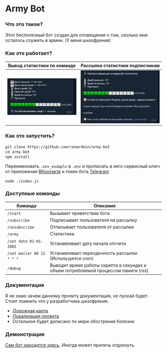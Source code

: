 # Army Bot

### Что это такое?

Этот бесполезный бот создан для оповещения о том, сколько мне осталось служить в армии.
(У меня шизофрения)

### Как это работает?

| Вывод статистики по команде | Рассылка статистики подписчикам |
| --------------------------- | ------------------------------- |
| ![scr2](assets/scr1.PNG)    | ![scr2](assets/scr2.PNG)        |

### Как это запустить?

```
git clone https://github.com/renardein/army-bot
cd army-bot
npm install
```

Переименовать `.env_example` в `.env` и прописать в него сервисный ключ от приложения [ВКонтакте](https://vk.com/editapp?act=create) и токен бота [Telegram](https://botfather.t.me)

```
node ./index.js
```

### Доступные команды

| Команда                   | Описание                                                                            |
| ------------------------- | ----------------------------------------------------------------------------------- |
| `/start`                  | Вызывает приветствие бота                                                           |
| `/subscribe`              | Подписывает пользователя на рассылку                                                |
| `/unsubscribe`            | Отписывает пользователя от рассылки                                                 |
| `/army`                   | Статистика                                                                          |
| `/set date 01-01-2001`    | Устанавливает дату начала отсчета                                                   |
| `/set mailer 00 12 * * *` | Устанавливает переодичность рассылки (Используется cron)                            |
| `/debug`                  | Выводит время работы скрипта в секундах и объем потребляемой процеcсом памяти (rss) |

### Документация

Я не знаю зачем данному проекту документация, но пускай будет. Стоит помнить что у разработчика шизофрения.<br>

- [Дорожная карта](docs/roadmap.md)
- [Локализация проекта](docs/localization.md)
- Остальное будет дописано по мере обострения болезни

### Демонстрация
[Сам бот находится здесь](https://renardein_bot.t.me). Иногда может прилечь отдохнуть.

